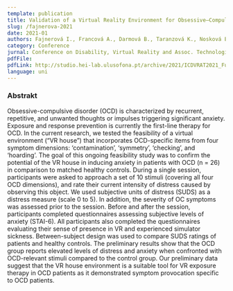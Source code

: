 ```yaml
---
template: publication
title: Validation of a Virtual Reality Environment for Obsessive–Compulsive Disorder
slug: /fajnerova-2021
date: 2021-01
authors: Fajnerová I., Francová A., Darmová B., Taranzová K., Nosková E., Stopková P.
category: Conference
jurnal: Conference on Disability, Virtual Reality and Assoc. Technologies
pdfFile:
pdfLink: http://studio.hei-lab.ulusofona.pt/archive/2021/ICDVRAT2021_Full_Proceedings_13thConf_FinalVersion.pdf
language: uni
---
```


### Abstrakt

Obsessive-compulsive disorder (OCD) is characterized by recurrent, repetitive, and unwanted
thoughts or impulses triggering significant anxiety. Exposure and response prevention is currently
the first-line therapy for OCD. In the current research, we tested the feasibility of a virtual
environment (“VR house”) that incorporates OCD-specific items from four symptom dimensions:
‘contamination’, ‘symmetry’, ‘checking’, and ‘hoarding’. The goal of this ongoing feasibility study
was to confirm the potential of the VR house in inducing anxiety in patients with OCD (n = 26) in
comparison to matched healthy controls. During a single session, participants were asked to
approach a set of 10 stimuli (covering all four OCD dimensions), and rate their current intensity of
distress caused by observing this object. We used subjective units of distress (SUDS) as a distress
measure (scale 0 to 5). In addition, the severity of OC symptoms was assessed prior to the session.
Before and after the session, participants completed questionnaires assessing subjective levels of
anxiety (STAI-6). All participants also completed the questionnaires evaluating their sense of
presence in VR and experienced simulator sickness. Between-subject design was used to compare
SUDS ratings of patients and healthy controls. The preliminary results show that the OCD group
reports elevated levels of distress and anxiety when confronted with OCD-relevant stimuli compared
to the control group. Our preliminary data suggest that the VR house environment is a suitable tool
for VR exposure therapy in OCD patients as it demonstrated symptom provocation specific to OCD
patients.
